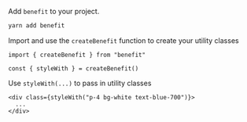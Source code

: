Add `benefit` to your project.

```bash
yarn add benefit
```

Import and use the `createBenefit` function to create your utility classes

```
import { createBenefit } from "benefit"

const { styleWith } = createBenefit()
```

Use `styleWith(...)` to pass in utility classes

```
<div class={styleWith("p-4 bg-white text-blue-700")}>
  ...
</div>
```
